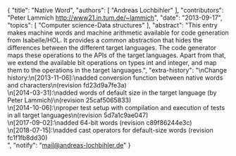 {
    "title": "Native Word",
    "authors": [
        "Andreas Lochbihler"
    ],
    "contributors": "Peter Lammich <http://www21.in.tum.de/~lammich>",
    "date": "2013-09-17",
    "topics": [
        "Computer science-Data structures"
    ],
    "abstract": "This entry makes machine words and machine arithmetic available for code generation from Isabelle/HOL.  It provides a common abstraction that hides the differences between the different target languages.  The code generator maps these operations to the APIs of the target languages.  Apart from that, we extend the available bit operations on types int and integer, and map them to the operations in the target languages.",
    "extra-history": "\nChange history:\n[2013-11-06]:\nadded conversion function between native words and characters\n(revision fd23d9a7fe3a)<br>\n[2014-03-31]:\nadded words of default size in the target language (by Peter Lammich)\n(revision 25caf5065833)<br>\n[2014-10-06]:\nproper test setup with compilation and execution of tests in all target languages\n(revision 5d7a1c9ae047)<br>\n[2017-09-02]:\nadded 64-bit words (revision c89f86244e3c)<br>\n[2018-07-15]:\nadded cast operators for default-size words (revision fc1f1fb8dd30)<br>",
    "notify": "mail@andreas-lochbihler.de"
}